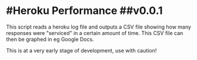 #Heroku Performance
##v0.0.1
===

This script reads a heroku log file and outputs a CSV file showing how many responses were "serviced" in a certain amount of time. This CSV file can then be graphed in eg Google Docs.

This is at a very early stage of development, use with caution!